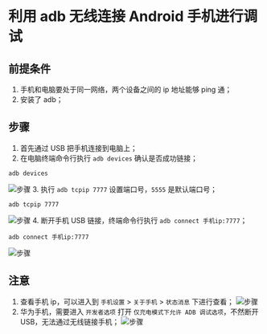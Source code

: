 
# 利用 adb 无线连接 Android 手机进行调试


## 前提条件

1. 手机和电脑要处于同一网络，两个设备之间的 ip 地址能够 ping 通；
2. 安装了 adb；

## 步骤

1. 首先通过 USB 把手机连接到电脑上；
2. 在电脑终端命令行执行 `adb devices` 确认是否成功链接；
```
adb devices
```
![步骤](images/WX20201102-104635@2x.png)
3. 执行 `adb tcpip 7777` 设置端口号，`5555` 是默认端口号；
```
adb tcpip 7777
```
![步骤](images/WX20201102-104704@2x.png)
4. 断开手机 USB 链接，终端命令行执行 `adb connect 手机ip:7777`；
```
adb connect 手机ip:7777
```
![步骤](images/WX20201102-104729@2x.png)

## 注意

1. 查看手机 ip，可以进入到 `手机设置` > `关于手机` > `状态消息` 下进行查看；
![步骤](images/WX20201102-105732@2x.png)
2. 华为手机，需要进入 `开发者选项` 打开 `仅充电模式下允许 ADB 调试选项`，不然断开 USB，无法通过无线链接手机；
![步骤](images/WX20201102-105911@2x.png)
